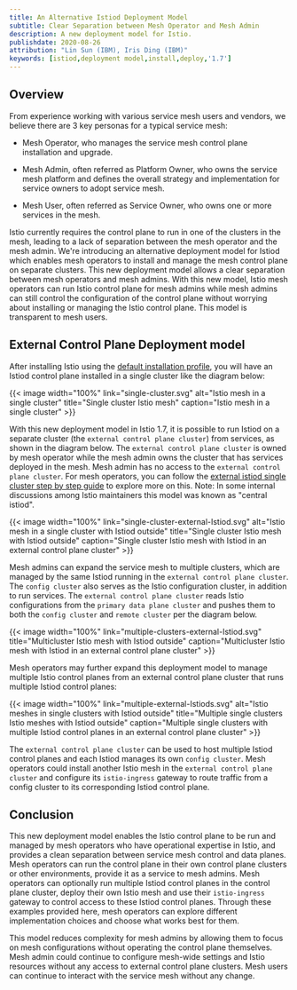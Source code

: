 ```yaml
---
title: An Alternative Istiod Deployment Model
subtitle: Clear Separation between Mesh Operator and Mesh Admin
description: A new deployment model for Istio.
publishdate: 2020-08-26
attribution: "Lin Sun (IBM), Iris Ding (IBM)"
keywords: [istiod,deployment model,install,deploy,'1.7']
---
```


## Overview

From experience working with various service mesh users and vendors, we believe there are 3 key personas for a typical service mesh:

* Mesh Operator, who manages the service mesh control plane installation and upgrade.

* Mesh Admin, often referred as Platform Owner, who owns the service mesh platform and defines the overall strategy and implementation for service owners to adopt service mesh.

* Mesh User, often referred as Service Owner, who owns one or more services in the mesh.

Istio currently requires the control plane to run in one of the clusters in the mesh, leading to a lack of separation between the mesh operator and the mesh admin. We're introducing an alternative deployment model for Istiod which enables mesh operators to install and manage the mesh control plane on separate clusters. This new deployment model allows a clear separation between mesh operators and mesh admins. With this new model, Istio mesh operators can run Istio control plane for mesh admins while mesh admins can still control the configuration of the control plane without worrying about installing or managing the Istio control plane. This model is transparent to mesh users.

## External Control Plane Deployment model

After installing Istio using the [default installation profile](/docs/setup/install/istioctl/#install-istio-using-the-default-profile), you will have an Istiod control plane installed in a single cluster like the diagram below:

{{< image width="100%"
    link="single-cluster.svg"
    alt="Istio mesh in a single cluster"
    title="Single cluster Istio mesh"
    caption="Istio mesh in a single cluster"
    >}}

With this new deployment model in Istio 1.7, it is possible to run Istiod on a separate cluster (the `external control plane cluster`) from services, as shown in the diagram below. The `external control plane cluster` is owned by mesh operator while the mesh admin owns the cluster that has services deployed in the mesh. Mesh admin has no access to the `external control plane cluster`. For mesh operators, you can follow the [external istiod single cluster step by step guide](https://github.com/istio/istio/wiki/External-Istiod-single-cluster-steps) to explore more on this. Note: In some internal discussions among Istio maintainers this model was known as "central istiod".

{{< image width="100%"
    link="single-cluster-external-Istiod.svg"
    alt="Istio mesh in a single cluster with Istiod outside"
    title="Single cluster Istio mesh with Istiod outside"
    caption="Single cluster Istio mesh with Istiod in an external control plane cluster"
    >}}

Mesh admins can expand the service mesh to multiple clusters, which are managed by the same Istiod running in the `external control plane cluster`. The `config cluster` also serves as the Istio configuration cluster, in addition to run services. The `external control plane cluster` reads Istio configurations from the `primary data plane cluster` and pushes them to both the `config cluster` and `remote cluster` per the diagram below.

{{< image width="100%"
    link="multiple-clusters-external-Istiod.svg"
    title="Multicluster Istio mesh with Istiod outside"
    caption="Multicluster Istio mesh with Istiod in an external control plane cluster"
    >}}

Mesh operators may further expand this deployment model to manage multiple Istio control planes from an external control plane cluster that runs multiple Istiod control planes:

{{< image width="100%"
    link="multiple-external-Istiods.svg"
    alt="Istio meshes in single clusters with Istiod outside"
    title="Multiple single clusters Istio meshes with Istiod outside"
    caption="Multiple single clusters with multiple Istiod control planes in an external control plane cluster"
    >}}

The `external control plane cluster` can be used to host multiple Istiod control planes and each Istiod manages its own `config cluster`. Mesh operators could install another Istio mesh in the `external control plane cluster` and configure its `istio-ingress` gateway to route traffic from a config cluster to its corresponding Istiod control plane.

## Conclusion

This new deployment model enables the Istio control plane to be run and managed by mesh operators who have operational expertise in Istio, and provides a clean separation between service mesh control and data planes. Mesh operators can run the control plane in their own control plane clusters or other environments, provide it as a service to mesh admins. Mesh operators can optionally run multiple Istiod control planes in the control plane cluster, deploy their own Istio mesh and use their `istio-ingress` gateway to control access to these Istiod control planes. Through these examples provided here, mesh operators can explore different implementation choices and choose what works best for them.

This model reduces complexity for mesh admins by allowing them to focus on mesh configurations without operating the control plane themselves. Mesh admin could continue to configure mesh-wide settings and Istio resources without any access to external control plane clusters. Mesh users can continue to interact with the service mesh without any change.
